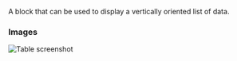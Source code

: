 A block that can be used to display a vertically oriented list of data.

### Images

![Table screenshot](https://gitlab.com/appsemble/appsemble/-/raw/0.18.14/config/assets/list.png)
